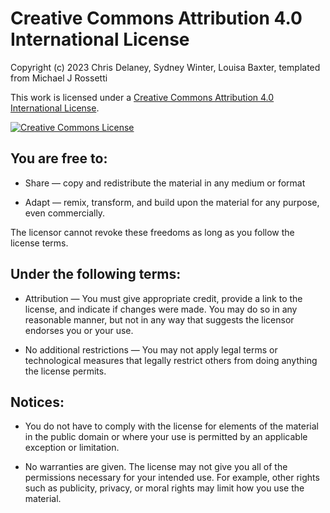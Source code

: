 # Creative Commons Attribution 4.0 International License

Copyright (c) 2023 Chris Delaney, Sydney Winter, Louisa Baxter, templated from Michael J Rossetti

This work is licensed under a <a rel="license" href="http://creativecommons.org/licenses/by/4.0/">Creative Commons Attribution 4.0 International License</a>.

<a rel="license" href="http://creativecommons.org/licenses/by/4.0/"><img alt="Creative Commons License" style="border-width:0" src="https://i.creativecommons.org/l/by/4.0/88x31.png" /></a>

## You are free to:

  + Share — copy and redistribute the material in any medium or format

  + Adapt — remix, transform, and build upon the material for any purpose, even commercially.

The licensor cannot revoke these freedoms as long as you follow the license terms.


## Under the following terms:

  + Attribution — You must give appropriate credit, provide a link to the license, and indicate if changes were made. You may do so in any reasonable manner, but not in any way that suggests the licensor endorses you or your use.

  + No additional restrictions — You may not apply legal terms or technological measures that legally restrict others from doing anything the license permits.

## Notices:

  + You do not have to comply with the license for elements of the material in the public domain or where your use is permitted by an applicable exception or limitation.

  + No warranties are given. The license may not give you all of the permissions necessary for your intended use. For example, other rights such as publicity, privacy, or moral rights may limit how you use the material.

